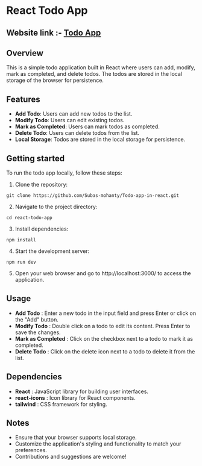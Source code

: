 # React Todo App
## Website link :- [Todo App](https://subas-todo-app.vercel.app)

## Overview
This is a simple todo application built in React where users can add, modify, mark as completed, and delete todos. The todos are stored in the local storage of the browser for persistence.

## Features
- **Add Todo**: Users can add new todos to the list.
- **Modify Todo**: Users can edit existing todos.
- **Mark as Completed**: Users can mark todos as completed.
- **Delete Todo**: Users can delete todos from the list.
- **Local Storage**: Todos are stored in the local storage for persistence.

## Getting started
To run the todo app locally, follow these steps:

1. Clone the repository:
```
git clone https://github.com/Subas-mohanty/Todo-app-in-react.git
```
2. Navigate to the project directory:
```
cd react-todo-app
```
3. Install dependencies:
```
npm install
```
4. Start the development server:
```
npm run dev
```
5. Open your web browser and go to http://localhost:3000/ to access the application.

## Usage
- **Add Todo** : Enter a new todo in the input field and press Enter or click on the "Add" button.
- **Modify Todo** : Double click on a todo to edit its content. Press Enter to save the changes.
- **Mark as Completed** : Click on the checkbox next to a todo to mark it as completed.
- **Delete Todo** : Click on the delete icon next to a todo to delete it from the list.

## Dependencies
- **React** : JavaScript library for building user interfaces.
- **react-icons** : Icon library for React components.
- **tailwind** : CSS framework for styling.

## Notes
- Ensure that your browser supports local storage.
- Customize the application's styling and functionality to match your preferences.
- Contributions and suggestions are welcome!